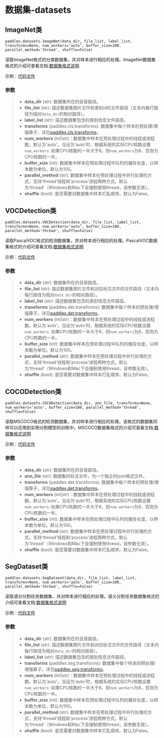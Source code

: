 # 数据集-datasets

## ImageNet类
```
paddlex.datasets.ImageNet(data_dir, file_list, label_list, transforms=None, num_workers=‘auto’, buffer_size=100, parallel_method='thread', shuffle=False)
```
读取ImageNet格式的分类数据集，并对样本进行相应的处理。ImageNet数据集格式的介绍可查看文档:[数据集格式说明](../datasets.md)  

示例：[代码文件](https://github.com/PaddlePaddle/PaddleX/blob/develop/tutorials/train/classification/mobilenetv2.py#L25)

### 参数

> * **data_dir** (str): 数据集所在的目录路径。  
> * **file_list** (str): 描述数据集图片文件和类别id的文件路径（文本内每行路径为相对`data_dir`的相对路径）。  
> * **label_list** (str): 描述数据集包含的类别信息文件路径。  
> * **transforms** (paddlex.cls.transforms): 数据集中每个样本的预处理/增强算子，详见[paddlex.cls.transforms](./transforms/cls_transforms.md)。  
> * **num_workers** (int|str)：数据集中样本在预处理过程中的线程或进程数。默认为'auto'。当设为'auto'时，根据系统的实际CPU核数设置`num_workers`: 如果CPU核数的一半大于8，则`num_workers`为8，否则为CPU核数的一半。  
> * **buffer_size** (int): 数据集中样本在预处理过程中队列的缓存长度，以样本数为单位。默认为100。  
> * **parallel_method** (str): 数据集中样本在预处理过程中并行处理的方式，支持'thread'线程和'process'进程两种方式。默认为'thread'（Windows和Mac下会强制使用thread，该参数无效）。  
> * **shuffle** (bool): 是否需要对数据集中样本打乱顺序。默认为False。  

## VOCDetection类

```
paddlex.datasets.VOCDetection(data_dir, file_list, label_list, transforms=None, num_workers=‘auto’, buffer_size=100, parallel_method='thread', shuffle=False)
```

读取PascalVOC格式的检测数据集，并对样本进行相应的处理。PascalVOC数据集格式的介绍可查看文档:[数据集格式说明](../datasets.md)  

示例：[代码文件](https://github.com/PaddlePaddle/PaddleX/blob/develop/tutorials/train/detection/yolov3_mobilenetv1.py#L29)

### 参数

> * **data_dir** (str): 数据集所在的目录路径。  
> * **file_list** (str): 描述数据集图片文件和对应标注文件的文件路径（文本内每行路径为相对`data_dir`的相对路径）。
> * **label_list** (str): 描述数据集包含的类别信息文件路径。  
> * **transforms** (paddlex.det.transforms): 数据集中每个样本的预处理/增强算子，详见[paddlex.det.transforms](./transforms/det_transforms.md)。  
> * **num_workers** (int|str)：数据集中样本在预处理过程中的线程或进程数。默认为'auto'。当设为'auto'时，根据系统的实际CPU核数设置`num_workers`: 如果CPU核数的一半大于8，则`num_workers`为8，否则为CPU核数的一半。
> * **buffer_size** (int): 数据集中样本在预处理过程中队列的缓存长度，以样本数为单位。默认为100。  
> * **parallel_method** (str): 数据集中样本在预处理过程中并行处理的方式，支持'thread'线程和'process'进程两种方式。默认为'thread'（Windows和Mac下会强制使用thread，该参数无效）。  
> * **shuffle** (bool): 是否需要对数据集中样本打乱顺序。默认为False。  

## COCODetection类

```
paddlex.datasets.COCODetection(data_dir, ann_file, transforms=None, num_workers='auto', buffer_size=100, parallel_method='thread', shuffle=False)
```

读取MSCOCO格式的检测数据集，并对样本进行相应的处理，该格式的数据集同样可以应用到实例分割模型的训练中。MSCOCO数据集格式的介绍可查看文档:[数据集格式说明](../datasets.md)  

示例：[代码文件](https://github.com/PaddlePaddle/PaddleX/blob/develop/tutorials/train/detection/mask_rcnn_r50_fpn.py#L27)

### 参数

> * **data_dir** (str): 数据集所在的目录路径。  
> * **ann_file** (str): 数据集的标注文件，为一个独立的json格式文件。
> * **transforms** (paddlex.det.transforms): 数据集中每个样本的预处理/增强算子，详见[paddlex.det.transforms](./transforms/det_transforms.md)。  
> * **num_workers** (int|str)：数据集中样本在预处理过程中的线程或进程数。默认为'auto'。当设为'auto'时，根据系统的实际CPU核数设置`num_workers`: 如果CPU核数的一半大于8，则`num_workers`为8，否则为CPU核数的一半。  
> * **buffer_size** (int): 数据集中样本在预处理过程中队列的缓存长度，以样本数为单位。默认为100。  
> * **parallel_method** (str): 数据集中样本在预处理过程中并行处理的方式，支持'thread'线程和'process'进程两种方式。默认为'thread'（Windows和Mac下会强制使用thread，该参数无效）。  
> * **shuffle** (bool): 是否需要对数据集中样本打乱顺序。默认为False。  

## SegDataset类

```
paddlex.datasets.SegDataset(data_dir, file_list, label_list, transforms=None, num_workers='auto', buffer_size=100, parallel_method='thread', shuffle=False)
```

读取语分分割任务数据集，并对样本进行相应的处理。语义分割任务数据集格式的介绍可查看文档:[数据集格式说明](../datasets.md)  

示例：[代码文件](https://github.com/PaddlePaddle/PaddleX/blob/develop/tutorials/train/segmentation/unet.py#L27)

### 参数

> * **data_dir** (str): 数据集所在的目录路径。  
> * **file_list** (str): 描述数据集图片文件和对应标注文件的文件路径（文本内每行路径为相对`data_dir`的相对路径）。
> * **label_list** (str): 描述数据集包含的类别信息文件路径。  
> * **transforms** (paddlex.seg.transforms): 数据集中每个样本的预处理/增强算子，详见[paddlex.seg.transforms](./transforms/seg_transforms.md)。  
> * **num_workers** (int|str)：数据集中样本在预处理过程中的线程或进程数。默认为'auto'。当设为'auto'时，根据系统的实际CPU核数设置`num_workers`: 如果CPU核数的一半大于8，则`num_workers`为8，否则为CPU核数的一半。
> * **buffer_size** (int): 数据集中样本在预处理过程中队列的缓存长度，以样本数为单位。默认为100。  
> * **parallel_method** (str): 数据集中样本在预处理过程中并行处理的方式，支持'thread'线程和'process'进程两种方式。默认为'thread'（Windows和Mac下会强制使用thread，该参数无效）。  
> * **shuffle** (bool): 是否需要对数据集中样本打乱顺序。默认为False。  

